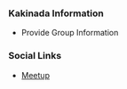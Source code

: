 ### Kakinada Information
* Provide Group Information

### Social Links
* [Meetup](https://www.meetup.com/owasp-kakinada/)


